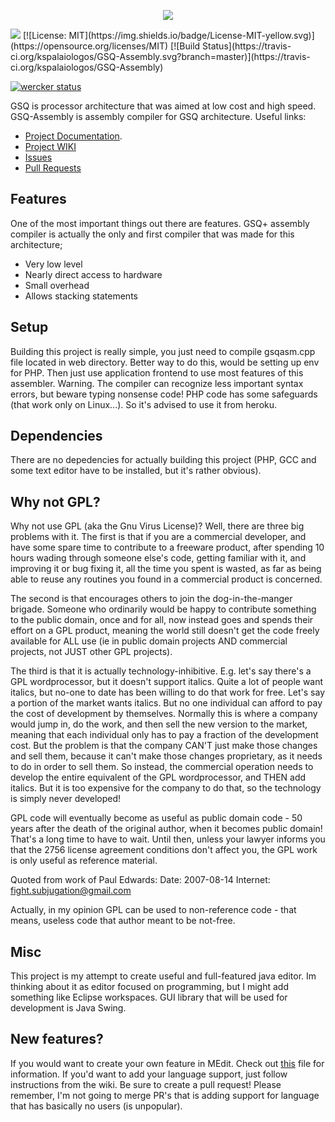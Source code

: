 
<p align="center">
  <img src="https://github.com/kspalaiologos/GSQ-Assembly/blob/master/Logo.png">
</p>
<a href="https://travis-ci.org/kspalaiologos/GSQ-Assembly"><img src="https://travis-ci.org/kspalaiologos/GSQ-Assembly.svg?branch=master"></a>
[![License: MIT](https://img.shields.io/badge/License-MIT-yellow.svg)](https://opensource.org/licenses/MIT)
[![Build Status](https://travis-ci.org/kspalaiologos/GSQ-Assembly.svg?branch=master)](https://travis-ci.org/kspalaiologos/GSQ-Assembly)

[![wercker status](https://app.wercker.com/status/d1c87e9394ae3df09c203ccec52d6436/m/master "wercker status")](https://app.wercker.com/project/byKey/d1c87e9394ae3df09c203ccec52d6436)

GSQ is processor architecture that was aimed at low cost and high speed. GSQ-Assembly is assembly compiler for GSQ architecture. Useful links:
 * [Project Documentation](https://kamilaszewczyk.github.io/GSQ-Assembly/).
 * [Project WIKI](https://github.com/kspalaiologos/GSQ-Assembly/wiki)
 * [Issues](https://github.com/kspalaiologos/GSQ-Assembly/issues)
 * [Pull Requests](https://github.com/kspalaiologos/GSQ-Assembly/pulls)

## Features

One of the most important things out there are features. GSQ+ assembly compiler is actually the only and first compiler that was made for this architecture;

* Very low level
* Nearly direct access to hardware
* Small overhead
* Allows stacking statements

## Setup

Building this project is really simple, you just need to compile gsqasm.cpp file located in web directory. Better way to do this, would be setting up env for PHP. Then just use application frontend to use most features of this assembler.
Warning. The compiler can recognize less important syntax errors, but beware typing nonsense code! PHP code has some safeguards (that work only on Linux...). So it's advised to use it from heroku.

## Dependencies

There are no depedencies for actually building this project (PHP, GCC and some text editor have to be installed, but it's rather obvious).

## Why not GPL?

Why not use GPL (aka the Gnu Virus License)?  Well, there are three
big problems with it.  The first is that if you are a commercial
developer, and have some spare time to contribute to a freeware
product, after spending 10 hours wading through someone else's code,
getting familiar with it, and improving it or bug fixing it, all the
time you spent is wasted, as far as being able to reuse any routines
you found in a commercial product is concerned.  

The second is that encourages others to join the dog-in-the-manger 
brigade.  Someone who ordinarily would be happy to contribute something
to the public domain, once and for all, now instead goes and spends their 
effort on a GPL product, meaning the world still doesn't get the code 
freely available for ALL use (ie in public domain projects AND commercial 
projects, not JUST other GPL projects).

The third is that it is actually technology-inhibitive.  E.g. let's
say there's a GPL wordprocessor, but it doesn't support italics.
Quite a lot of people want italics, but no-one to date has been 
willing to do that work for free.  Let's say a portion of the market
wants italics.  But no one individual can afford to pay the cost of
development by themselves.  Normally this is where a company would
jump in, do the work, and then sell the new version to the market,
meaning that each individual only has to pay a fraction of the
development cost.  But the problem is that the company CAN'T just
make those changes and sell them, because it can't make those
changes proprietary, as it needs to do in order to sell them.  So
instead, the commercial operation needs to develop the entire
equivalent of the GPL wordprocessor, and THEN add italics.  But it
is too expensive for the company to do that, so the technology is
simply never developed!

GPL code will eventually become as useful as public domain code - 50 
years after the death of the original author, when it becomes public 
domain!  That's a long time to have to wait.  Until then, unless your
lawyer informs you that the 2756 license agreement conditions don't 
affect you, the GPL work is only useful as reference material.

Quoted from work of Paul Edwards:
Date:     2007-08-14
Internet: fight.subjugation@gmail.com

Actually, in my opinion GPL can be used to non-reference code - that
means, useless code that author meant to be not-free.

## Misc

This project is my attempt to create useful and full-featured java editor.
Im thinking about it as editor focused on programming, but I might add something
like Eclipse workspaces. GUI library that will be used for development is Java
Swing. 

## New features?

If you would want to create your own feature in MEdit. Check out [this](https://github.com/kspalaiologos/MEdit/blob/master/CONTRIBUTING.md) file for information.
If you'd want to add your language support, just follow instructions from the wiki. Be sure
to create a pull request! Please remember, I'm not going to merge PR's that is adding support for language
that has basically no users (is unpopular).
